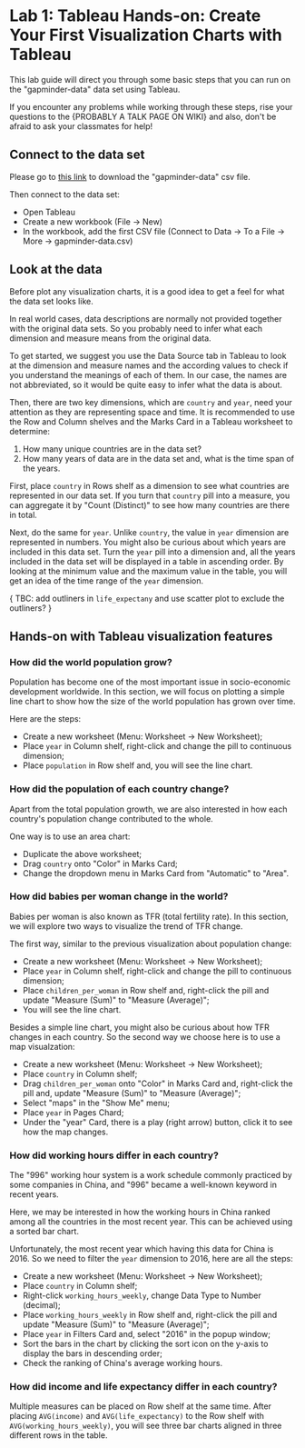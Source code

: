 
# Lab 1: Tableau Hands-on: Create Your First Visualization Charts with Tableau

This lab guide will direct you through some basic steps that you can run on the "gapminder-data" data set using Tableau. 

If you encounter any problems while working through these steps, rise your questions to the {PROBABLY A TALK PAGE ON WIKI} and also, don't be afraid to ask your classmates for help! 

## Connect to the data set

Please go to [this link](https://drive.google.com/open?id=1ANHgD9B3jp-xoJeCjjqjxGJQWXmIiueK-GqymUXftUc) to download the "gapminder-data" csv file.

Then connect to the data set:
* Open Tableau
* Create a new workbook (File -> New)
* In the workbook, add the first CSV file (Connect to Data -> To a File -> More -> gapminder-data.csv)

## Look at the data

Before plot any visualization charts, it is a good idea to get a feel for what the data set looks like. 

In real world cases, data descriptions are normally not provided together with the original data sets. So you probably need to infer what each dimension and measure means from the original data. 

To get started, we suggest you use the Data Source tab in Tableau to look at the dimension and measure names and the according values to check if you understand the meanings of each of them. In our case, the names are not abbreviated, so it would be quite easy to infer what the data is about. 

Then, there are two key dimensions, which are `country` and `year`, need your attention as they are representing space and time. It is recommended to use the Row and Column shelves and the Marks Card in a Tableau worksheet to determine:

1. How many unique countries are in the data set?
2. How many years of data are in the data set and, what is the time span of the years.

First, place `country` in Rows shelf as a dimension to see what countries are represented in our data set. If you turn that `country` pill into a measure, you can aggregate it by "Count (Distinct)" to see how many countries are there in total. 

Next, do the same for `year`. Unlike `country`, the value in `year` dimension are represented in numbers. You might also be curious about which years are included in this data set. Turn the `year` pill into a dimension and, all the years included in the data set will be displayed in a table in ascending order. By looking at the minimum value and the maximum value in the table, you will get an idea of the time range of the `year` dimension.

{ TBC: add outliners in `life_expectany` and use scatter plot to exclude the outliners? }

## Hands-on with Tableau visualization features

### How did the world population grow?

Population has become one of the most important issue in socio-economic development worldwide. In this section, we will focus on plotting a simple line chart to show how the size of the world population has grown over time. 

Here are the steps:
* Create a new worksheet (Menu: Worksheet -> New Worksheet);
* Place `year` in Column shelf, right-click and change the pill to continuous dimension;
* Place `population` in Row shelf and, you will see the line chart.

### How did the population of each country change?

Apart from the total population growth, we are also interested in how each country's population change contributed to the whole.

One way is to use an area chart:
* Duplicate the above worksheet;
* Drag `country` onto "Color" in Marks Card;
* Change the dropdown menu in Marks Card from "Automatic" to "Area". 

### How did babies per woman change in the world?

Babies per woman is also known as TFR (total fertility rate). In this section, we will explore two ways to visualize the trend of TFR change. 

The first way, similar to the previous visualization about population change:
* Create a new worksheet (Menu: Worksheet -> New Worksheet);
* Place `year` in Column shelf, right-click and change the pill to continuous dimension;
* Place `children_per_woman` in Row shelf and, right-click the pill and update "Measure (Sum)" to "Measure (Average)";
* You will see the line chart.

Besides a simple line chart, you might also be curious about how TFR changes in each country. So the second way we choose here is to use a map visualzation:
* Create a new worksheet (Menu: Worksheet -> New Worksheet);
* Place `country` in Column shelf;
* Drag `children_per_woman` onto "Color" in Marks Card and, right-click the pill and, update "Measure (Sum)" to "Measure (Average)";
* Select "maps" in the "Show Me" menu;
* Place `year` in Pages Chard;
* Under the "year" Card, there is a play (right arrow) button, click it to see how the map changes.

### How did working hours differ in each country?

The "996" working hour system is a work schedule commonly practiced by some companies in China, and "996" became a well-known keyword in recent years. 

Here, we may be interested in how the working hours in China ranked among all the countries in the most recent year. This can be achieved using a sorted bar chart.

Unfortunately, the most recent year which having this data for China is 2016. So we need to filter the `year` dimension to 2016, here are all the steps:
* Create a new worksheet (Menu: Worksheet -> New Worksheet);
* Place `country` in Column shelf;
* Right-click `working_hours_weekly`, change Data Type to Number (decimal); 
* Place `working_hours_weekly` in Row shelf and, right-click the pill and update "Measure (Sum)" to "Measure (Average)";
* Place `year` in Filters Card and, select "2016" in the popup window;
* Sort the bars in the chart by clicking the sort icon on the y-axis to display the bars in descending order;
* Check the ranking of China's average working hours.

### How did income and life expectancy differ in each country?

Multiple measures can be placed on Row shelf at the same time. After placing `AVG(income)` and `AVG(life_expectancy)` to the Row shelf with `AVG(working_hours_weekly)`, you will see three bar charts aligned in three different rows in the table.  






  
 

